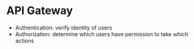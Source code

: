 # API Gateway

* Authentication: verify identity of users
* Authorization: determine which users have permission to take which actions
